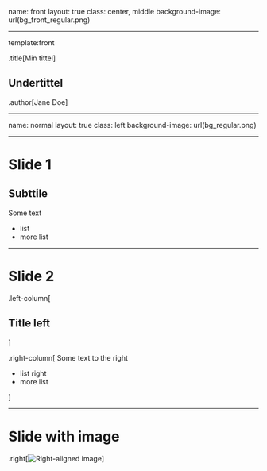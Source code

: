 name: front
layout: true
class: center, middle
background-image: url(bg_front_regular.png)

---
template:front

.title[Min tittel]

## Undertittel

.author[Jane Doe]

---
name: normal
layout: true
class: left
background-image: url(bg_regular.png)

---

# Slide 1

## Subttile

Some text

- list
- more list

---
# Slide 2

.left-column[
## Title left
]


.right-column[
Some text to the right

- list right
- more list

]


---

# Slide with image

.right[![Right-aligned image](https://images-na.ssl-images-amazon.com/images/G/01/img15/pet-products/small-tiles/23695_pets_vertical_store_dogs_small_tile_8._CB312176604_.jpg)]






